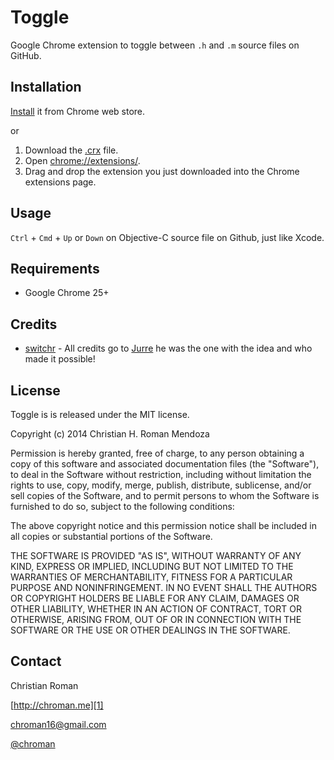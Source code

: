 Toggle
=======================
Google Chrome extension to toggle between `.h` and `.m` source files on GitHub.

Installation
---
[Install][5] it from Chrome web store.

or

1. Download the [.crx][6] file.
2. Open [chrome://extensions/][7].
3. Drag and drop the extension you just downloaded into the Chrome extensions page.

Usage
---
`Ctrl` + `Cmd` + `Up` or `Down` on Objective-C source file on Github, just like Xcode.

Requirements
---
* Google Chrome 25+

Credits
---
* [switchr][4] - All credits go to [Jurre][8] he was the one with the idea and who made it possible!

## License
Toggle is is released under the MIT license.

Copyright (c) 2014 Christian H. Roman Mendoza

Permission is hereby granted, free of charge, to any person obtaining a copy
of this software and associated documentation files (the "Software"), to deal
in the Software without restriction, including without limitation the rights
to use, copy, modify, merge, publish, distribute, sublicense, and/or sell
copies of the Software, and to permit persons to whom the Software is
furnished to do so, subject to the following conditions:

The above copyright notice and this permission notice shall be included in
all copies or substantial portions of the Software.

THE SOFTWARE IS PROVIDED "AS IS", WITHOUT WARRANTY OF ANY KIND, EXPRESS OR
IMPLIED, INCLUDING BUT NOT LIMITED TO THE WARRANTIES OF MERCHANTABILITY,
FITNESS FOR A PARTICULAR PURPOSE AND NONINFRINGEMENT. IN NO EVENT SHALL THE
AUTHORS OR COPYRIGHT HOLDERS BE LIABLE FOR ANY CLAIM, DAMAGES OR OTHER
LIABILITY, WHETHER IN AN ACTION OF CONTRACT, TORT OR OTHERWISE, ARISING FROM,
OUT OF OR IN CONNECTION WITH THE SOFTWARE OR THE USE OR OTHER DEALINGS IN
THE SOFTWARE.

Contact
---

Christian Roman
  
[http://chroman.me][1]

[chroman16@gmail.com][2]

[@chroman][3] 

  [1]: http://chroman.me
  [2]: mailto:chroman16@gmail.com
  [3]: http://twitter.com/chroman
  [4]: https://github.com/jurre/switchr
  [5]: https://chrome.google.com/webstore/detail/toggle/pihgadddkgfkmhdbpecclkioldgenbil
  [6]: https://github.com/chroman/Toggle/raw/master/Toggle.crx
  [7]: chrome://chrome/extensions/
  [8]: https://github.com/jurre
